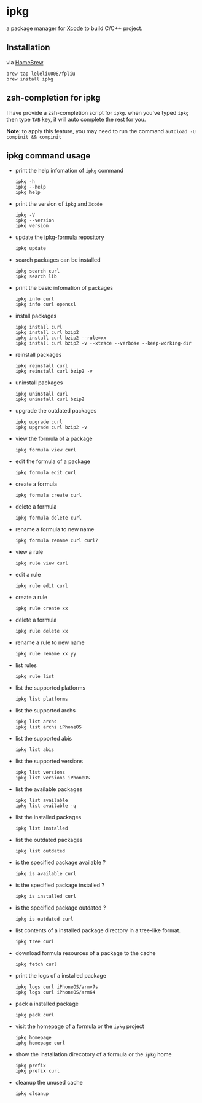 # ipkg
a package manager for [Xcode](https://developer.apple.com/xcode) to build C/C++ project.

## Installation

via [HomeBrew](http://blog.fpliu.com/it/os/macOS/software/HomeBrew)

```
brew tap leleliu008/fpliu
brew install ipkg
```

## zsh-completion for ipkg
I have provide a zsh-completion script for `ipkg`. when you've typed `ipkg` then type `TAB` key, it will auto complete the rest for you.

**Note**: to apply this feature, you may need to run the command `autoload -U compinit && compinit`

## ipkg command usage
*   print the help infomation of `ipkg` command
        
        ipkg -h
        ipkg --help
        ipkg help
        
*   print the version of `ipkg` and `Xcode`
        
        ipkg -V
        ipkg --version
        ipkg version
        
*   update the [ipkg-formula repository](https://github.com/leleliu008/ipkg-formula)
        
        ipkg update
        
*   search packages can be installed
        
        ipkg search curl
        ipkg search lib
        
*   print the basic infomation of packages
        
        ipkg info curl
        ipkg info curl openssl
        
*   install packages
        
        ipkg install curl
        ipkg install curl bzip2
        ipkg install curl bzip2 --rule=xx
        ipkg install curl bzip2 -v --xtrace --verbose --keep-working-dir
        
*   reinstall packages
        
        ipkg reinstall curl
        ipkg reinstall curl bzip2 -v
        
*   uninstall packages
        
        ipkg uninstall curl
        ipkg uninstall curl bzip2
        
*   upgrade the outdated packages
        
        ipkg upgrade curl
        ipkg upgrade curl bzip2 -v
        
*   view the formula of a package

        ipkg formula view curl
        
*   edit the formula of a package

        ipkg formula edit curl
        
*   create a formula

        ipkg formula create curl
        
*   delete a formula

        ipkg formula delete curl
        
*   rename a formula to new name

        ipkg formula rename curl curl7
        
*   view a rule

        ipkg rule view curl
        
*   edit a rule

        ipkg rule edit curl
        
*   create a rule

        ipkg rule create xx
        
*   delete a formula

        ipkg rule delete xx
        
*   rename a rule to new name

        ipkg rule rename xx yy
        
*   list rules
        
        ipkg rule list
         
*   list the supported platforms
        
        ipkg list platforms
        
*   list the supported archs

        ipkg list archs
        ipkg list archs iPhoneOS
        
*   list the supported abis

        ipkg list abis
        
*   list the supported versions

        ipkg list versions
        ipkg list versions iPhoneOS
        
*   list the available packages
        
        ipkg list available
        ipkg list available -q
        
*   list the installed packages
        
        ipkg list installed
        
*   list the outdated packages
        
        ipkg list outdated
        
*   is the specified package available ?
        
        ipkg is available curl
        
*   is the specified package installed ?
        
        ipkg is installed curl
        
*   is the specified package outdated ?
        
        ipkg is outdated curl
        
*   list contents of a installed package directory in a tree-like format.
        
        ipkg tree curl
        
*   download formula resources of a package to the cache
        
        ipkg fetch curl
        
*   print the logs of a installed package
        
        ipkg logs curl iPhoneOS/armv7s
        ipkg logs curl iPhoneOS/arm64
        
*   pack a installed package
        
        ipkg pack curl
        
*   visit the homepage of a formula or the `ipkg` project
        
        ipkg homepage
        ipkg homepage curl
        
*   show the installation direcotory of a formula or the `ipkg` home
        
        ipkg prefix
        ipkg prefix curl
        
*   cleanup the unused cache
        
        ipkg cleanup
        
